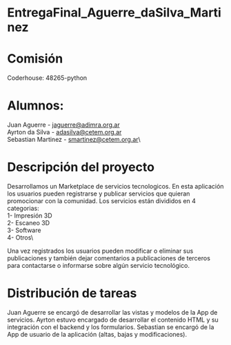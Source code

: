 # EntregaFinal_Aguerre_daSilva_Martinez

# Comisión 
Coderhouse: 48265-python

# Alumnos:
Juan Aguerre - jaguerre@adimra.org.ar\
Ayrton da Silva - adasilva@cetem.org.ar\
Sebastian Martinez - smartinez@cetem.org.ar\

# Descripción del proyecto
Desarrollamos un Marketplace de servicios tecnologicos. En esta aplicación los usuarios pueden registrarse y publicar servicios que quieran promocionar con la comunidad.
Los servicios están divididos en 4 categorias:\
1- Impresión 3D\
2- Escaneo 3D\
3- Software\
4- Otros\

Una vez registrados los usuarios pueden modificar o eliminar sus publicaciones y también dejar comentarios a publicaciones de terceros para contactarse o informarse sobre algún servicio tecnológico.

# Distribución de tareas
Juan Aguerre se encargó de desarrollar las vistas y modelos de la App de servicios.
Ayrton estuvo encargado de desarrollar el contenido HTML y su integración con el backend y los formularios.
Sebastian se encargó de la App de usuario de la aplicación (altas, bajas y modificaciones).